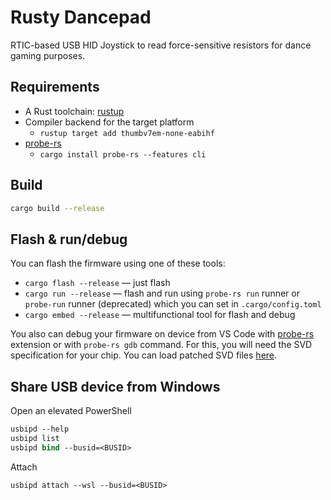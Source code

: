 # Rusty Dancepad

RTIC-based USB HID Joystick to read force-sensitive resistors for dance gaming purposes.

## Requirements

- A Rust toolchain: [rustup](https://rustup.rs/)
- Compiler backend for the target platform
  - `rustup target add thumbv7em-none-eabihf`
- [probe-rs](https://probe.rs/)
  - `cargo install probe-rs --features cli`

## Build

```sh
cargo build --release
```

## Flash & run/debug

You can flash the firmware using one of these tools:

- `cargo flash --release` — just flash
- `cargo run --release` — flash and run using `probe-rs run` runner or `probe-run` runner
  (deprecated) which you can set in `.cargo/config.toml`
- `cargo embed --release` — multifunctional tool for flash and debug

You also can debug your firmware on device from VS Code with
[probe-rs](https://probe.rs/docs/tools/vscode/) extension or with `probe-rs gdb` command. For this,
you will need the SVD specification for your chip. You can load patched SVD files
[here](https://stm32-rs.github.io/stm32-rs/).

## Share USB device from Windows

Open an elevated PowerShell

```ps
usbipd --help
usbipd list
usbipd bind --busid=<BUSID>
```

Attach

```ps
usbipd attach --wsl --busid=<BUSID>
```
